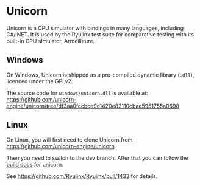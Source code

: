 # Unicorn

Unicorn is a CPU simulator with bindings in many languages, including
C#/.NET.
It is used by the Ryujinx test suite for comparative testing with its built-in
CPU simulator, Armeilleure.

## Windows

On Windows, Unicorn is shipped as a pre-compiled dynamic library (`.dll`), licenced under the GPLv2.

The source code for `windows/unicorn.dll` is available at: https://github.com/unicorn-engine/unicorn/tree/df3aa0fccbce9e1420e82110cbae5951755a0698

## Linux

On Linux, you will first need to clone Unicorn from https://github.com/unicorn-engine/unicorn.

Then you need to switch to the dev branch. After that you can follow the [build docs](https://github.com/unicorn-engine/unicorn/blob/dev/docs/COMPILE.md) for unicorn.

See https://github.com/Ryujinx/Ryujinx/pull/1433 for details.

